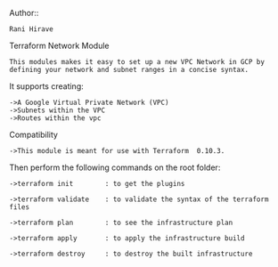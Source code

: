Author::

    Rani Hirave

Terraform Network Module

    This modules makes it easy to set up a new VPC Network in GCP by defining your network and subnet ranges in a concise syntax.

It supports creating:

    ->A Google Virtual Private Network (VPC)
    ->Subnets within the VPC
    ->Routes within the vpc 

Compatibility

    ->This module is meant for use with Terraform  0.10.3. 

Then perform the following commands on the root folder: 

    ->terraform init        : to get the plugins
    
    ->terraform validate    : to validate the syntax of the terraform files
    
    ->terraform plan        : to see the infrastructure plan
    
    ->terraform apply       : to apply the infrastructure build
    
    ->terraform destroy     : to destroy the built infrastructure

